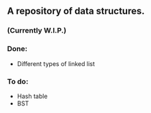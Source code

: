 ## A repository of data structures. 
### (Currently W.I.P.)

### Done:
- Different types of linked list

### To do:
- Hash table
- BST
